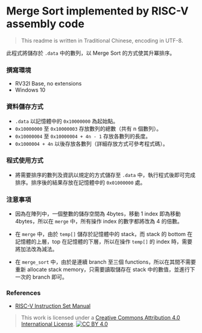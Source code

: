 # Merge Sort implemented by RISC-V assembly code
 > This readme is written in Traditional Chinese, encoding in UTF-8.

 此程式將儲存於 `.data` 中的數列，以 Merge Sort 的方式使其升冪排序。
 
### 撰寫環境
 - RV32I Base, no extensions
 - Windows 10
 
### 資料儲存方式

 - `.data` 以記憶體中的 `0x10000000` 為起始點。
 - `0x10000000` 至 `0x10000003` 存放數列的總數（共有 n 個數列）。
 - `0x10000004` 至 `0x10000004 + 4n - 1` 存放各數列的長度。
 - `0x1000004 + 4n` 以後存放各數列（詳細存放方式可參考程式碼）。

### 程式使用方式

 - 將需要排序的數列及資訊以規定的方式儲存至 `.data` 中，執行程式後即可完成排序。排序後的結果存放在記憶體中的 `0x01000000` 處。

### 注意事項
 - 因為在陣列中，一個整數的儲存空間為 4bytes，移動 1 index 即為移動 4bytes，所以在 `merge` 中，所有操作 index 的數字都將改為 4 的倍數。

 - 在 `merge` 中，由於 `temp[]` 儲存於記憶體中的 stack，而 stack 的 bottom 在記憶體的上層，top 在記憶體的下層，所以在操作 `temp[]` 的 index 時，需要將加法改為減法。

 - 在 `merge_sort` 中，由於是連續 branch 至三個 functions，所以在其間不需要重新 allocate stack memory，只需要讀取儲存在 stack 中的數值，並進行下一次的 branch 即可。

### References

 - [RISC-V Instruction Set Manual](https://riscv.org/wp-content/uploads/2017/05/riscv-spec-v2.2.pdf)


 > This work is licensed under a
[Creative Commons Attribution 4.0 International License][cc-by].
[![CC BY 4.0][cc-by-image]][cc-by]

[cc-by]: http://creativecommons.org/licenses/by/4.0/
[cc-by-image]: https://i.creativecommons.org/l/by/4.0/88x31.png